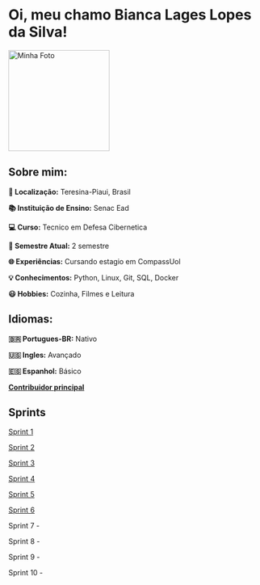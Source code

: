 # Oi, meu chamo **Bianca Lages Lopes da Silva!**

<img src="https://github.com/biancalls/BiancaLages/blob/main/Sprint_1/Evidencias/Imagem%20do%20WhatsApp%20de%202024-08-14%20%C3%A0(s)%2011.30.27_20e7c8e7.jpg" alt="Minha Foto" width="200" /><br>

## **Sobre mim:**

**📍 Localização:** Teresina-Piaui, Brasil

**📚 Instituição de Ensino:** Senac Ead

**💻 Curso:** Tecnico em Defesa Cibernetica

**👩 Semestre Atual:** 2 semestre

**🌐︎ Experiências:** Cursando estagio em CompassUol

**💡 Conhecimentos:** Python, Linux, Git, SQL, Docker 

**😃 Hobbies:** Cozinha, Filmes e Leitura

## **Idiomas:**

**🇧🇷 Portugues-BR:** Nativo

**🇺🇸 Ingles:** Avançado

**🇪🇸 Espanhol:** Básico

[**Contribuidor principal**](https://github.com/biancalls)

## **Sprints**

[Sprint 1](https://github.com/biancalls/BiancaLages/tree/main/Sprint_1)

[Sprint 2](https://github.com/biancalls/BiancaLages/tree/main/Sprint_2)  

[Sprint 3](https://github.com/biancalls/BiancaLages/tree/main/Sprint_3)

[Sprint 4](https://github.com/biancalls/BiancaLages/tree/main/Sprint_4) 

[Sprint 5](https://github.com/biancalls/BiancaLages/tree/main/Sprint_5) 

[Sprint 6](https://github.com/biancalls/BiancaLages/tree/main/Sprint_6)

Sprint 7 - 

Sprint 8 - 

Sprint 9 - 

Sprint 10 - 
